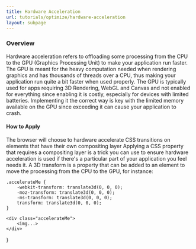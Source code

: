 ```yaml
---
title: Hardware Acceleration
url: tutorials/optimize/hardware-acceleration
layout: subpage
---
```



### Overview
Hardware acceleration refers to offloading some processing from the CPU to the GPU (Graphics Processing Unit) to make your application run faster. The
GPU is meant for the heavy computation needed when rendering graphics and has thousands of threads over a CPU, thus making your application run quite a bit faster when 
used properly. The GPU is typically used for apps requiring 3D Rendering, WebGL and Canvas and not enabled for everything
since enabling it is costly, especially for devices with limited batteries. Implementing it the correct way is key with the
limited memory available on the GPU since exceeding it can cause your application to crash.    

#### How to Apply 
The browser will choose to hardware accelerate CSS transitions on elements that have their own compositing layer
Applying a CSS property that requires a compositing layer is a trick you can use to ensure hardware acceleration is used
if there's a particular part of your application you feel needs it. A 3D transform is a property that can be added to an 
element to move the processing from the CPU to the GPU, for instance: 


    .accelerateMe {
        -webkit-transform: translate3d(0, 0, 0);
        -moz-transform: translate3d(0, 0, 0);
        -ms-transform: translate3d(0, 0, 0);
        transform: translate3d(0, 0, 0);
    }

	<div class="accelerateMe">
        <img...>
    </div>
}
	

